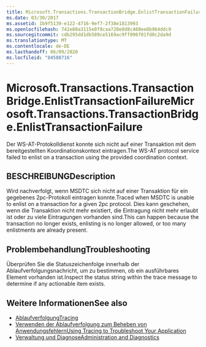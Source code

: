 ```yaml
---
title: Microsoft.Transactions.TransactionBridge.EnlistTransactionFailure
ms.date: 03/30/2017
ms.assetid: 1b9f5139-e122-4716-9ef7-2f38e1813993
ms.openlocfilehash: 742e80a3115e8f8caa728e0d8c460ee8b964ddc9
ms.sourcegitcommit: cdb295dd1db589ce5169ac9ff096f01fd0c2da9d
ms.translationtype: MT
ms.contentlocale: de-DE
ms.lasthandoff: 06/09/2020
ms.locfileid: "84588716"
---
```

# <a name="microsofttransactionstransactionbridgeenlisttransactionfailure"></a><span data-ttu-id="26daf-102">Microsoft.Transactions.TransactionBridge.EnlistTransactionFailure</span><span class="sxs-lookup"><span data-stu-id="26daf-102">Microsoft.Transactions.TransactionBridge.EnlistTransactionFailure</span></span>
<span data-ttu-id="26daf-103">Der WS-AT-Protokolldienst konnte sich nicht auf einer Transaktion mit dem bereitgestellten Koordinationskontext eintragen.</span><span class="sxs-lookup"><span data-stu-id="26daf-103">The WS-AT protocol service failed to enlist on a transaction using the provided coordination context.</span></span>  
  
## <a name="description"></a><span data-ttu-id="26daf-104">BESCHREIBUNG</span><span class="sxs-lookup"><span data-stu-id="26daf-104">Description</span></span>  
 <span data-ttu-id="26daf-105">Wird nachverfolgt, wenn MSDTC sich nicht auf einer Transaktion für ein gegebenes 2pc-Protokoll eintragen konnte.</span><span class="sxs-lookup"><span data-stu-id="26daf-105">Traced when MSDTC is unable to enlist on a transaction for a given 2pc protocol.</span></span>  <span data-ttu-id="26daf-106">Dies kann geschehen, wenn die Transaktion nicht mehr existiert, die Eintragung nicht mehr erlaubt ist oder zu viele Eintragungen vorhanden sind.</span><span class="sxs-lookup"><span data-stu-id="26daf-106">This can happen because the transaction no longer exists, enlisting is no longer allowed, or too many enlistments are already present.</span></span>  
  
## <a name="troubleshooting"></a><span data-ttu-id="26daf-107">Problembehandlung</span><span class="sxs-lookup"><span data-stu-id="26daf-107">Troubleshooting</span></span>  
 <span data-ttu-id="26daf-108">Überprüfen Sie die Statuszeichenfolge innerhalb der Ablaufverfolgungsnachricht, um zu bestimmen, ob ein ausführbares Element vorhanden ist.</span><span class="sxs-lookup"><span data-stu-id="26daf-108">Inspect the status string within the trace message to determine if any actionable item exists.</span></span>  
  
## <a name="see-also"></a><span data-ttu-id="26daf-109">Weitere Informationen</span><span class="sxs-lookup"><span data-stu-id="26daf-109">See also</span></span>

- [<span data-ttu-id="26daf-110">Ablaufverfolgung</span><span class="sxs-lookup"><span data-stu-id="26daf-110">Tracing</span></span>](index.md)
- [<span data-ttu-id="26daf-111">Verwenden der Ablaufverfolgung zum Beheben von Anwendungsfehlern</span><span class="sxs-lookup"><span data-stu-id="26daf-111">Using Tracing to Troubleshoot Your Application</span></span>](using-tracing-to-troubleshoot-your-application.md)
- [<span data-ttu-id="26daf-112">Verwaltung und Diagnose</span><span class="sxs-lookup"><span data-stu-id="26daf-112">Administration and Diagnostics</span></span>](../index.md)
